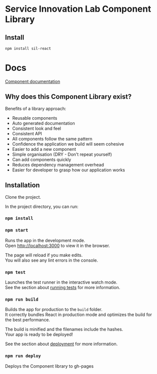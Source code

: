 # Service Innovation Lab Component Library

## Install
```
npm install sil-react
```


# Docs
[Component documentation](https://dlouise64.github.io/comp-lib)

## Why does this Component Library exist?

Benefits of a library approach:

- Reusable components
- Auto generated documentation
- Consistent look and feel
- Consistent API
- All components follow the same pattern
- Confidence the application we build will seem cohesive
- Easier to add a new component
- Simple organisation (DRY - Don't repeat yourself)
- Can add components quickly
- Reduces dependency management overhead
- Easier for developer to grasp how our application works


## Installation

Clone the project.

In the project directory, you can run:

### `npm install`
### `npm start`

Runs the app in the development mode.<br>
Open [http://localhost:3000](http://localhost:3000) to view it in the browser.

The page will reload if you make edits.<br>
You will also see any lint errors in the console.

### `npm test`

Launches the test runner in the interactive watch mode.<br>
See the section about [running tests](https://facebook.github.io/create-react-app/docs/running-tests) for more information.

### `npm run build`

Builds the app for production to the `build` folder.<br>
It correctly bundles React in production mode and optimizes the build for the best performance.

The build is minified and the filenames include the hashes.<br>
Your app is ready to be deployed!

See the section about [deployment](https://facebook.github.io/create-react-app/docs/deployment) for more information.

### `npm run deploy`

Deploys the Component library to gh-pages
